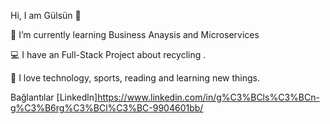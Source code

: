 Hi, I am Gülsün 👋

🌱 I’m currently learning Business Anaysis and Microservices

💻 I have an Full-Stack Project about recycling .

👾 I love technology, sports, reading and learning new things.

Bağlantılar
[Linkedln]https://www.linkedin.com/in/g%C3%BCls%C3%BCn-g%C3%B6rg%C3%BCl%C3%BC-9904601bb/
